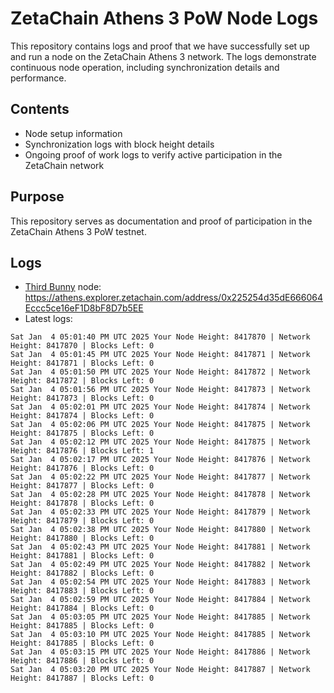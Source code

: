 # ZetaChain Athens 3 PoW Node Logs
This repository contains logs and proof that we have successfully set up and run a node on the ZetaChain Athens 3 network. The logs demonstrate continuous node operation, including synchronization details and performance.

## Contents
- Node setup information
- Synchronization logs with block height details
- Ongoing proof of work logs to verify active participation in the ZetaChain network

## Purpose
This repository serves as documentation and proof of participation in the ZetaChain Athens 3 PoW testnet.

## Logs

- [Third Bunny](https://thirdbunny.xyz/) node: https://athens.explorer.zetachain.com/address/0x225254d35dE666064Eccc5ce16eF1D8bF8D7b5EE
- Latest logs:
```
Sat Jan  4 05:01:40 PM UTC 2025 Your Node Height: 8417870 | Network Height: 8417870 | Blocks Left: 0
Sat Jan  4 05:01:45 PM UTC 2025 Your Node Height: 8417871 | Network Height: 8417871 | Blocks Left: 0
Sat Jan  4 05:01:50 PM UTC 2025 Your Node Height: 8417872 | Network Height: 8417872 | Blocks Left: 0
Sat Jan  4 05:01:56 PM UTC 2025 Your Node Height: 8417873 | Network Height: 8417873 | Blocks Left: 0
Sat Jan  4 05:02:01 PM UTC 2025 Your Node Height: 8417874 | Network Height: 8417874 | Blocks Left: 0
Sat Jan  4 05:02:06 PM UTC 2025 Your Node Height: 8417875 | Network Height: 8417875 | Blocks Left: 0
Sat Jan  4 05:02:12 PM UTC 2025 Your Node Height: 8417875 | Network Height: 8417876 | Blocks Left: 1
Sat Jan  4 05:02:17 PM UTC 2025 Your Node Height: 8417876 | Network Height: 8417876 | Blocks Left: 0
Sat Jan  4 05:02:22 PM UTC 2025 Your Node Height: 8417877 | Network Height: 8417877 | Blocks Left: 0
Sat Jan  4 05:02:28 PM UTC 2025 Your Node Height: 8417878 | Network Height: 8417878 | Blocks Left: 0
Sat Jan  4 05:02:33 PM UTC 2025 Your Node Height: 8417879 | Network Height: 8417879 | Blocks Left: 0
Sat Jan  4 05:02:38 PM UTC 2025 Your Node Height: 8417880 | Network Height: 8417880 | Blocks Left: 0
Sat Jan  4 05:02:43 PM UTC 2025 Your Node Height: 8417881 | Network Height: 8417881 | Blocks Left: 0
Sat Jan  4 05:02:49 PM UTC 2025 Your Node Height: 8417882 | Network Height: 8417882 | Blocks Left: 0
Sat Jan  4 05:02:54 PM UTC 2025 Your Node Height: 8417883 | Network Height: 8417883 | Blocks Left: 0
Sat Jan  4 05:02:59 PM UTC 2025 Your Node Height: 8417884 | Network Height: 8417884 | Blocks Left: 0
Sat Jan  4 05:03:05 PM UTC 2025 Your Node Height: 8417885 | Network Height: 8417885 | Blocks Left: 0
Sat Jan  4 05:03:10 PM UTC 2025 Your Node Height: 8417885 | Network Height: 8417885 | Blocks Left: 0
Sat Jan  4 05:03:15 PM UTC 2025 Your Node Height: 8417886 | Network Height: 8417886 | Blocks Left: 0
Sat Jan  4 05:03:20 PM UTC 2025 Your Node Height: 8417887 | Network Height: 8417887 | Blocks Left: 0
```
